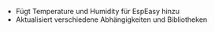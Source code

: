 * Fügt Temperature und Humidity für EspEasy hinzu
* Aktualisiert verschiedene Abhängigkeiten und Bibliotheken